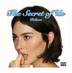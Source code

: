 <a href="https://open.spotify.com/album/0hBRqPYPXhr1RkTDG3n4Mk">
  <img src="https://github.com/EmiHolleran/EmiHolleran.github.io/blob/main/listening/pictures/gracieabrams-thesecretofus.jpeg" width="200" height="200">
</a>
